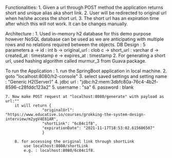 Functionalities: 
	1. Given a url through POST method the application returns short and unique alias aka short link.
	2. User will be redirected to original url when he/she access the short url.
	3. The short url has an expiration time after which this will not work. It can be changes manually.

Architecture : 
	1. Used in-memory h2 database for this demo purpose however NoSQL database can be used as we are anticipating with multiple rows 		   and no relations required between the objects.
		DB Design : 5 parameters
			a ->  id : int
			b ->  original_url : clob
			c ->  short_url : varchar
			d ->  created_at : timestamp
			e ->  expires_at : timestamp
	2. For generating a short url, used hashing algorithm called murmur_3 from Guava package.
	

To run the Application : 
	1. run the SpringBoot application in local machine.
	2. goto "localhost:8080/h2-console"
	3. select saved settings and setting name : "Generic H2(Server)"
	4. jdbc url : "jdbc:h2:mem:3dbfc80a-76c4-4b2f-8596-c28fddc123a2"
	5. username : "sa"
	6. password : blank
	
	7. Now make POST request at "localhost:8080/generate" with payload as url:""
		it will return {
    				"originalUrl": "https://www.educative.io/courses/grokking-the-system-design-interview/m2ygV4E81AR",
    				"shortLink": "6c84c1f8",
    				"expirationDate": "2021-11-17T18:53:02.615606507"
    				}
    				
    	8. for accessing the original link through shortLink
    		use localhost:8080/shortLink
    		e.g. : localhost:8080/6c84c1f8.
